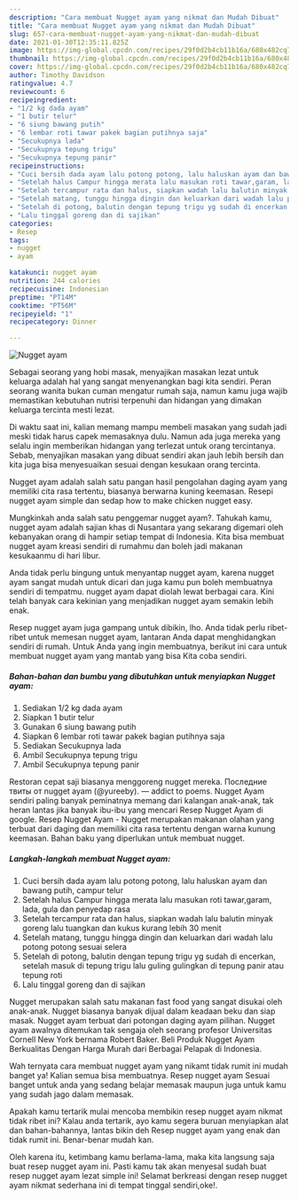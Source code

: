```yaml
---
description: "Cara membuat Nugget ayam yang nikmat dan Mudah Dibuat"
title: "Cara membuat Nugget ayam yang nikmat dan Mudah Dibuat"
slug: 657-cara-membuat-nugget-ayam-yang-nikmat-dan-mudah-dibuat
date: 2021-01-30T12:35:11.825Z
image: https://img-global.cpcdn.com/recipes/29f0d2b4cb11b16a/680x482cq70/nugget-ayam-foto-resep-utama.jpg
thumbnail: https://img-global.cpcdn.com/recipes/29f0d2b4cb11b16a/680x482cq70/nugget-ayam-foto-resep-utama.jpg
cover: https://img-global.cpcdn.com/recipes/29f0d2b4cb11b16a/680x482cq70/nugget-ayam-foto-resep-utama.jpg
author: Timothy Davidson
ratingvalue: 4.7
reviewcount: 6
recipeingredient:
- "1/2 kg dada ayam"
- "1 butir telur"
- "6 siung bawang putih"
- "6 lembar roti tawar pakek bagian putihnya saja"
- "Secukupnya lada"
- "Secukupnya tepung trigu"
- "Secukupnya tepung panir"
recipeinstructions:
- "Cuci bersih dada ayam lalu potong potong, lalu haluskan ayam dan bawang putih, campur telur"
- "Setelah halus Campur hingga merata lalu masukan roti tawar,garam, lada, gula dan penyedap rasa"
- "Setelah tercampur rata dan halus, siapkan wadah lalu balutin minyak goreng lalu tuangkan dan kukus kurang lebih 30 menit"
- "Setelah matang, tunggu hingga dingin dan keluarkan dari wadah lalu potong potong sesuai selera"
- "Setelah di potong, balutin dengan tepung trigu yg sudah di encerkan, setelah masuk di tepung trigu lalu guling gulingkan di tepung panir atau tepung roti"
- "Lalu tinggal goreng dan di sajikan"
categories:
- Resep
tags:
- nugget
- ayam

katakunci: nugget ayam 
nutrition: 244 calories
recipecuisine: Indonesian
preptime: "PT14M"
cooktime: "PT56M"
recipeyield: "1"
recipecategory: Dinner

---
```



![Nugget ayam](https://img-global.cpcdn.com/recipes/29f0d2b4cb11b16a/680x482cq70/nugget-ayam-foto-resep-utama.jpg)

Sebagai seorang yang hobi masak, menyajikan masakan lezat untuk keluarga adalah hal yang sangat menyenangkan bagi kita sendiri. Peran seorang  wanita bukan cuman mengatur rumah saja, namun kamu juga wajib memastikan kebutuhan nutrisi terpenuhi dan hidangan yang dimakan keluarga tercinta mesti lezat.

Di waktu  saat ini, kalian memang mampu membeli masakan yang sudah jadi meski tidak harus capek memasaknya dulu. Namun ada juga mereka yang selalu ingin memberikan hidangan yang terlezat untuk orang tercintanya. Sebab, menyajikan masakan yang dibuat sendiri akan jauh lebih bersih dan kita juga bisa menyesuaikan sesuai dengan kesukaan orang tercinta. 

Nugget ayam adalah salah satu pangan hasil pengolahan daging ayam yang memiliki cita rasa tertentu, biasanya berwarna kuning keemasan. Resepi nugget ayam simple dan sedap how to make chicken nugget easy.

Mungkinkah anda salah satu penggemar nugget ayam?. Tahukah kamu, nugget ayam adalah sajian khas di Nusantara yang sekarang digemari oleh kebanyakan orang di hampir setiap tempat di Indonesia. Kita bisa membuat nugget ayam kreasi sendiri di rumahmu dan boleh jadi makanan kesukaanmu di hari libur.

Anda tidak perlu bingung untuk menyantap nugget ayam, karena nugget ayam sangat mudah untuk dicari dan juga kamu pun boleh membuatnya sendiri di tempatmu. nugget ayam dapat diolah lewat berbagai cara. Kini telah banyak cara kekinian yang menjadikan nugget ayam semakin lebih enak.

Resep nugget ayam juga gampang untuk dibikin, lho. Anda tidak perlu ribet-ribet untuk memesan nugget ayam, lantaran Anda dapat menghidangkan sendiri di rumah. Untuk Anda yang ingin membuatnya, berikut ini cara untuk membuat nugget ayam yang mantab yang bisa Kita coba sendiri.

<!--inarticleads1-->

##### Bahan-bahan dan bumbu yang dibutuhkan untuk menyiapkan Nugget ayam:

1. Sediakan 1/2 kg dada ayam
1. Siapkan 1 butir telur
1. Gunakan 6 siung bawang putih
1. Siapkan 6 lembar roti tawar pakek bagian putihnya saja
1. Sediakan Secukupnya lada
1. Ambil Secukupnya tepung trigu
1. Ambil Secukupnya tepung panir


Restoran cepat saji biasanya menggoreng nugget mereka. Последние твиты от nugget ayam (@yureeby). — addict to poems. Nugget Ayam sendiri paling banyak peminatnya memang dari kalangan anak-anak, tak heran lantas jika banyak ibu-ibu yang mencari Resep Nugget Ayam di google. Resep Nugget Ayam - Nugget merupakan makanan olahan yang terbuat dari daging dan memiliki cita rasa tertentu dengan warna kunung keemasan. Bahan baku yang diperlukan untuk membuat nugget. 

<!--inarticleads2-->

##### Langkah-langkah membuat Nugget ayam:

1. Cuci bersih dada ayam lalu potong potong, lalu haluskan ayam dan bawang putih, campur telur
1. Setelah halus Campur hingga merata lalu masukan roti tawar,garam, lada, gula dan penyedap rasa
1. Setelah tercampur rata dan halus, siapkan wadah lalu balutin minyak goreng lalu tuangkan dan kukus kurang lebih 30 menit
1. Setelah matang, tunggu hingga dingin dan keluarkan dari wadah lalu potong potong sesuai selera
1. Setelah di potong, balutin dengan tepung trigu yg sudah di encerkan, setelah masuk di tepung trigu lalu guling gulingkan di tepung panir atau tepung roti
1. Lalu tinggal goreng dan di sajikan


Nugget merupakan salah satu makanan fast food yang sangat disukai oleh anak-anak. Nugget biasanya banyak dijual dalam keadaan beku dan siap masak. Nugget ayam terbuat dari potongan daging ayam pilihan. Nugget ayam awalnya ditemukan tak sengaja oleh seorang profesor Universitas Cornell New York bernama Robert Baker. Beli Produk Nugget Ayam Berkualitas Dengan Harga Murah dari Berbagai Pelapak di Indonesia. 

Wah ternyata cara membuat nugget ayam yang nikamt tidak rumit ini mudah banget ya! Kalian semua bisa membuatnya. Resep nugget ayam Sesuai banget untuk anda yang sedang belajar memasak maupun juga untuk kamu yang sudah jago dalam memasak.

Apakah kamu tertarik mulai mencoba membikin resep nugget ayam nikmat tidak ribet ini? Kalau anda tertarik, ayo kamu segera buruan menyiapkan alat dan bahan-bahannya, lantas bikin deh Resep nugget ayam yang enak dan tidak rumit ini. Benar-benar mudah kan. 

Oleh karena itu, ketimbang kamu berlama-lama, maka kita langsung saja buat resep nugget ayam ini. Pasti kamu tak akan menyesal sudah buat resep nugget ayam lezat simple ini! Selamat berkreasi dengan resep nugget ayam nikmat sederhana ini di tempat tinggal sendiri,oke!.

